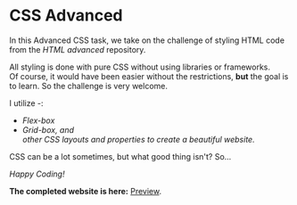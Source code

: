 # CSS Advanced

In this Advanced CSS task, we take on the challenge of styling HTML code from the _HTML advanced_ repository.

All styling is done with pure CSS without using libraries or frameworks.  
Of course, it would have been easier without the restrictions, **but** the goal is to learn. So the challenge is very welcome.

I utilize -:

- _Flex-box_
- _Grid-box, and  
   other CSS layouts and properties to create a beautiful website._

CSS can be a lot sometimes, but what good thing isn't? So...

_Happy Coding!_

**The completed website is here:** <a href="https://github.com/molaiwasharon/alx_html_css" title= "Preview The Webpage" target="_blank">Preview</a>.
